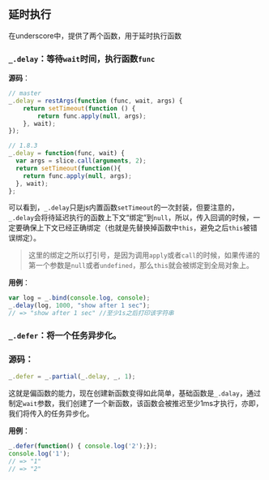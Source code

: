 ## 延时执行

在underscore中，提供了两个函数，用于延时执行函数

### `_.delay`：等待`wait`时间，执行函数`func`

**源码**：

```js
// master
_.delay = restArgs(function (func, wait, args) {
    return setTimeout(function () {
        return func.apply(null, args);
    }, wait);
});

// 1.8.3
_.delay = function(func, wait) {
  var args = slice.call(arguments, 2);
  return setTimeout(function(){
    return func.apply(null, args);
  }, wait);
};
```

可以看到，`_.delay`只是js内置函数`setTimeout`的一次封装，但要注意的，`_.delay`会将待延迟执行的函数上下文“绑定”到`null`，所以，传入回调的时候，一定要确保上下文已经正确绑定（也就是先替换掉函数中`this`，避免之后`this`被错误绑定）。

> 这里的绑定之所以打引号，是因为调用`apply`或者`call`的时候，如果传递的第一个参数是`null`或者`undefined`，那么`this`就会被绑定到全局对象上。

**用例**：

```js
var log = _.bind(console.log, console);
_.delay(log, 1000, "show after 1 sec");
// => "show after 1 sec" //至少1s之后打印该字符串
```

### `_.defer`：将一个任务异步化。

### **源码**：

```js
_.defer = _.partial(_.delay, _, 1);
```

这就是偏函数的能力，现在创建新函数变得如此简单，基础函数是`_.dalay`，通过制定`wait`参数，我们创建了一个新函数，该函数会被推迟至少1ms才执行，亦即，我们将传入的任务异步化。

**用例**：

```js
_.defer(function() { console.log('2');});
console.log('1');
// => "1"
// => "2"
```



